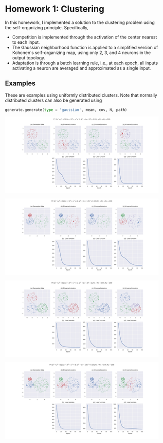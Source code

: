 # Homework 1: Clustering

In this homework, I implemented a solution to the clustering problem using 
the self-organizing principle. Specifically,
- Competition is implemented through the activation of the center nearest 
to each input.
- The Gaussian neighborhood function is applied to a simplified version of 
Kohonen's self-organizing map, using only 2, 3, and 4 neurons in the output 
topology.
- Adaptation is through a batch learning rule, i.e., at each epoch, all inputs 
activating a neuron are averaged and approximated as a single input.

## Examples

These are examples using uniformly distributed clusters. Note that normally 
distributed clusters can also be generated using

```python
generate.generate(type = 'gaussian', mean, cov, N, path)
```

![P1](P1/P1.jpg)

![P2](P2/P2.jpg)

![P3](P3/P3.jpg)

![P4](P4/P4.jpg)